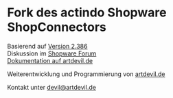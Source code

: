 Fork des actindo Shopware ShopConnectors
========================================

Basierend auf [Version 2.386](http://wiki.actindo.de/wiki/index.php?title=Handbuch:ShopConnector_Download#Shopware_3.5.0_und_h.C3.B6her "Version 2.386 im actindo wiki")  
Diskussion im [Shopware Forum](http://forum.shopware.de/-f20/-t2171.html "bisherige Diskussion")  
[Dokumentation auf artdevil.de](http://artdevil.de/shopconnector/ "ShopConnector auf artdevil.de")  
  

Weiterentwicklung und Programmierung von [artdevil.de](http://artdevil.de/ "ArtDevil.de")

Kontakt unter devil@artdevil.de

